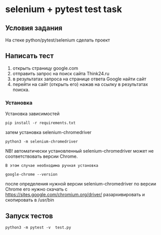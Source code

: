 # selenium + pytest test task
## Условия задания
  На стеке python/pytest/selenium сделать проект
## Написать тест  
 1) открыть страницу google.com
 2) отправить запрос на поиск сайта Think24.ru
 3) в результатах запроса на странице ответа Google найти сайт
 4) перейти на сайт (открыть его) нажав на ссылку в результатах поиска.

### Установка
Установка зависимостей
```
pip install -r requirements.txt 
```
затем установка selenium-chromedriver
```
python3 -m selenium-chromedriver
```
NB! автоматически установленный selenium-chromedriver 
    может не соответствовать версии Chrome.  
    
    В этом случае необходима ручная установка
```
google-chrome --version
```
после определения нужной версии selenium-chromedriver по версии Chrome его нужно скачать с
https://sites.google.com/chromium.org/driver/ 
разархивировать и скопировать в /usr/bin


## Запуск тестов

``` 
python3 -m pytest -v  test.py
```
